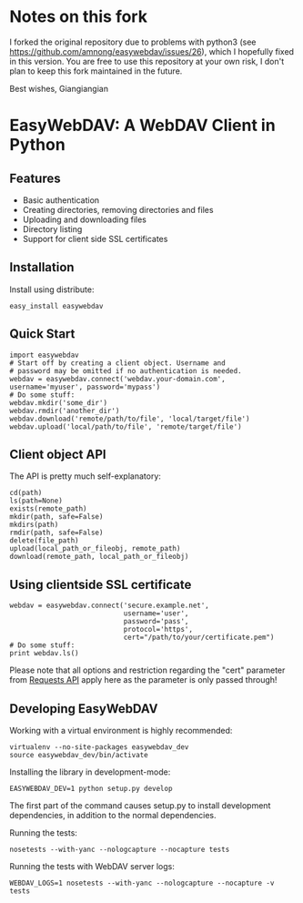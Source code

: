 Notes on this fork
==================

I forked the original repository due to problems with python3 (see https://github.com/amnong/easywebdav/issues/26), which I hopefully fixed in this version.
You are free to use this repository at your own risk, I don't plan to keep this fork maintained in the future.

Best wishes,
Giangiangian

EasyWebDAV: A WebDAV Client in Python
=====================================

Features
--------

* Basic authentication
* Creating directories, removing directories and files
* Uploading and downloading files
* Directory listing
* Support for client side SSL certificates

Installation
------------

Install using distribute:

    easy_install easywebdav

Quick Start
-----------

    import easywebdav
    # Start off by creating a client object. Username and
    # password may be omitted if no authentication is needed.
    webdav = easywebdav.connect('webdav.your-domain.com', username='myuser', password='mypass')
    # Do some stuff:
    webdav.mkdir('some_dir')
    webdav.rmdir('another_dir')
    webdav.download('remote/path/to/file', 'local/target/file')
    webdav.upload('local/path/to/file', 'remote/target/file')

Client object API
-----------------

The API is pretty much self-explanatory:

    cd(path)
    ls(path=None)
    exists(remote_path)
    mkdir(path, safe=False)
    mkdirs(path)
    rmdir(path, safe=False)
    delete(file_path)
    upload(local_path_or_fileobj, remote_path)
    download(remote_path, local_path_or_fileobj)

Using clientside SSL certificate
--------------------------------

    webdav = easywebdav.connect('secure.example.net',
                                username='user',
                                password='pass',
                                protocol='https',
                                cert="/path/to/your/certificate.pem")
    # Do some stuff:
    print webdav.ls()

Please note that all options and restriction regarding the "cert" parameter from
[Requests API](http://docs.python-requests.org/en/latest/api/) apply here as the parameter is only passed through!

Developing EasyWebDAV
---------------------

Working with a virtual environment is highly recommended:

    virtualenv --no-site-packages easywebdav_dev
    source easywebdav_dev/bin/activate

Installing the library in development-mode:

    EASYWEBDAV_DEV=1 python setup.py develop

The first part of the command causes setup.py to install development dependencies, in addition to the normal dependencies.

Running the tests:

    nosetests --with-yanc --nologcapture --nocapture tests

Running the tests with WebDAV server logs:

    WEBDAV_LOGS=1 nosetests --with-yanc --nologcapture --nocapture -v tests
